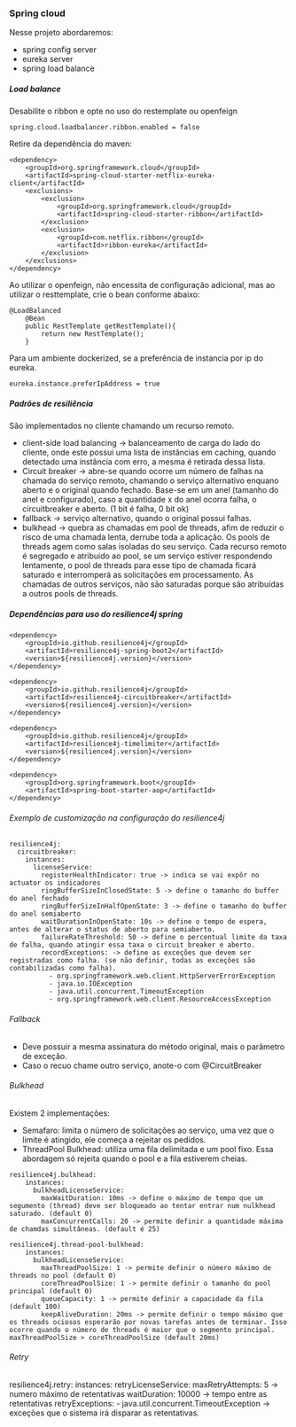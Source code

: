 ### Spring cloud
Nesse projeto abordaremos:
- spring config server
- eureka server
- spring load balance

##### Load balance
Desabilite o ribbon e opte no uso do restemplate ou openfeign
```
spring.cloud.loadbalancer.ribbon.enabled = false
```
Retire da dependência do maven:
```
<dependency>
	<groupId>org.springframework.cloud</groupId>
	<artifactId>spring-cloud-starter-netflix-eureka-client</artifactId>
	<exclusions>
		<exclusion>
			<groupId>org.springframework.cloud</groupId>
			<artifactId>spring-cloud-starter-ribbon</artifactId>
		</exclusion>
		<exclusion>
			<groupId>com.netflix.ribbon</groupId>
			<artifactId>ribbon-eureka</artifactId>
		</exclusion>
	</exclusions>
</dependency>
```

Ao utilizar o openfeign, não encessita de configuração adicional, mas ao utilizar o resttemplate, crie o bean conforme abaixo:
```
@LoadBalanced
    @Bean
    public RestTemplate getRestTemplate(){
        return new RestTemplate();
    }
```
Para um ambiente dockerized, se a preferência de instancia por ip do eureka.
```
eureka.instance.preferIpAddress = true 
```
##### Padrões de resiliência
São implementados no cliente chamando um recurso remoto.
 
- client-side load balancing -> balanceamento de carga do lado do cliente, onde este possui uma lista de instâncias em caching, quando detectado uma instância com erro, a mesma é retirada dessa lista.
- Circuit breaker -> abre-se quando ocorre um número de falhas na chamada do serviço remoto, chamando o serviço alternativo enquano aberto e o original quando fechado. Base-se em um anel (tamanho do anel e configurado), caso a quantidade x do anel ocorra falha, o circuitbreaker e aberto. (1 bit é falha, 0 bit ok)
- fallback -> serviço alternativo, quando o original possui falhas.
- bulkhead ->  quebra as chamadas em pool de threads, afim de reduzir o risco de uma chamada lenta, derrube toda a aplicação. Os pools de threads agem como salas isoladas do seu serviço. Cada recurso remoto é segregado e atribuído ao pool, se um serviço estiver respondendo lentamente, o pool de threads para esse tipo de chamada ficará saturado e interromperá as solicitações em processamento. As chamadas de outros serviços, não são saturadas porque são atribuídas a outros pools de threads.

##### Dependências para uso do resilience4j spring
```
<dependency>
	<groupId>io.github.resilience4j</groupId>
	<artifactId>resilience4j-spring-boot2</artifactId>
	<version>${resilience4j.version}</version>
</dependency>

<dependency>
	<groupId>io.github.resilience4j</groupId>
	<artifactId>resilience4j-circuitbreaker</artifactId>
	<version>${resilience4j.version}</version>
</dependency>

<dependency>
	<groupId>io.github.resilience4j</groupId>
	<artifactId>resilience4j-timelimiter</artifactId>
	<version>${resilience4j.version}</version>
</dependency>

<dependency>
	<groupId>org.springframework.boot</groupId>
	<artifactId>spring-boot-starter-aop</artifactId>
</dependency>
```
###### Exemplo de customização na configuração do resilience4j

```
resilience4j:
  circuitbreaker:
    instances:
      licenseService:
        registerHealthIndicator: true -> indica se vai expôr no actuator os indicadores
        ringBufferSizeInClosedState: 5 -> define o tamanho do buffer do anel fechado
        ringBufferSizeInHalfOpenState: 3 -> define o tamanho do buffer do anel semiaberto
        waitDurationInOpenState: 10s -> define o tempo de espera, antes de alterar o status de aberto para semiaberto.
        failureRateThreshold: 50 -> define o percentual limite da taxa de falha, quando atingir essa taxa o circuit breaker e aberto.
        recordExceptions: -> define as exceções que devem ser registradas como falha. (se não definir, todas as exceções são contabilizadas como falha).
          - org.springframework.web.client.HttpServerErrorException
          - java.io.IOException
          - java.util.concurrent.TimeoutException
          - org.springframework.web.client.ResourceAccessException
```  

###### Fallback
- Deve possuir a mesma assinatura do método original, mais o parâmetro de exceção.
- Caso o recuo chame outro serviço, anote-o com @CircuitBreaker

###### Bulkhead
Existem 2 implementações:
- Semafaro:  limita o número de solicitações ao serviço, uma vez que o limite é atingido, ele começa a rejeitar os pedidos.
- ThreadPool Bulkhead: utiliza uma fila delimitada e um pool fixo. Essa abordagem só rejeita quando o pool e a fila estiverem cheias.

```
resilience4j.bulkhead:
    instances:
      bulkheadLicenseService:
        maxWaitDuration: 10ms -> define o máximo de tempo que um segumento (thread) deve ser bloqueado ao tentar entrar num nulkhead saturado. (default 0)
        maxConcurrentCalls: 20 -> permite definir a quantidade máxima de chamdas simultâneas. (default é 25)

resilience4j.thread-pool-bulkhead:
    instances:
      bulkheadLicenseService:
        maxThreadPoolSize: 1 -> permite definir o número máximo de threads no pool (default 0)
        coreThreadPoolSize: 1 -> permite definir o tamanho do pool principal (default 0)
        queueCapacity: 1 -> permite definir a capacidade da fila (default 100)
        keepAliveDuration: 20ms -> permite definir o tempo máximo que os threads ociosos esperarão por novas tarefas antes de terminar. Isso ocorre quando o número de threads é maior que o segmento principal. maxThreadPoolSize > coreThreadPoolSize (default 20ms)
```

###### Retry
resilience4j.retry:
    instances:
      retryLicenseService:
        maxRetryAttempts: 5 -> numero máximo de retentativas
        waitDuration: 10000 -> tempo entre as retentativas
        retryExceptions:
          - java.util.concurrent.TimeoutException -> exceções que o sistema irá disparar as retentativas.

